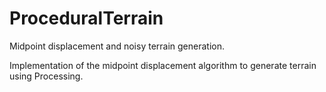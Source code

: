 # ProceduralTerrain
Midpoint displacement and noisy terrain generation.

Implementation of the midpoint displacement algorithm to generate terrain using Processing.
